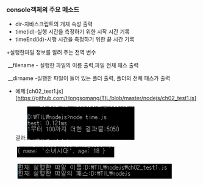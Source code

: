 ### console객체의 주요 메소드

+ dir-자바스크립트의 개체 속성 출력
+ time(id)-실행 시간을 측정하기 위한 시작 시간 기록
+ timeEnd(id)-시행 시간을 측정하기 위한 끝 시간 기록

+실행한파일 정보를 알려 주는 전역 변수

​	__filename - 실행한 파일의 이름 출력,파일 전체 패스 출력

​	__dirname -실행한 파일이 들어 있는 폴더 출력, 폴더의 전체 패스가 출력

+ 예제:[ch02_test1.js][https://github.com/Hongsomang/TIL/blob/master/nodejs/ch02_test1.js]

  결과:![time&timeEnd](./img/timejs.PNG)

  ​	 ![dir](./img/dir.PNG)

  ​	![__filename&__dirname](./img/__filename&__dirname.PNG)

